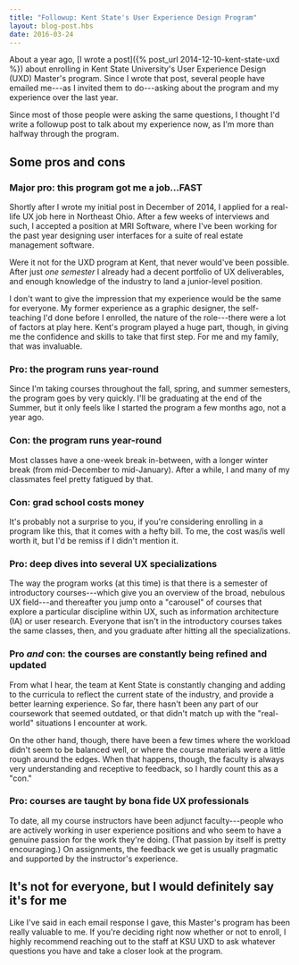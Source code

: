 ```yaml
---
title: "Followup: Kent State's User Experience Design Program"
layout: blog-post.hbs
date: 2016-03-24
---
```


About a year ago, [I wrote a post]({% post_url 2014-12-10-kent-state-uxd %}) about enrolling in Kent State University's User Experience Design (UXD) Master's program. Since I wrote that post, several people have emailed me---as I invited them to do---asking about the program and my experience over the last year.

Since most of those people were asking the same questions, I thought I'd write a followup post to talk about my experience now, as I'm more than halfway through the program.

## Some pros and cons

### Major pro: this program got me a job...FAST

Shortly after I wrote my initial post in December of 2014, I applied for a real-life UX job here in Northeast Ohio. After a few weeks of interviews and such, I accepted a position at MRI Software, where I've been working for the past year designing user interfaces for a suite of real estate management software.

Were it not for the UXD program at Kent, that never would've been possible. After just *one semester* I already had a decent portfolio of UX deliverables, and enough knowledge of the industry to land a junior-level position.

I don't want to give the impression that my experience would be the same for everyone. My former experience as a graphic designer, the self-teaching I'd done before I enrolled, the nature of the role---there were a lot of factors at play here. Kent's program played a huge part, though, in giving me the confidence and skills to take that first step. For me and my family, that was invaluable.

### Pro: the program runs year-round

Since I'm taking courses throughout the fall, spring, and summer semesters, the program goes by very quickly. I'll be graduating at the end of the Summer, but it only feels like I started the program a few months ago, not a year ago.

### Con: the program runs year-round

Most classes have a one-week break in-between, with a longer winter break (from mid-December to mid-January). After a while, I and many of my classmates feel pretty fatigued by that.

### Con: grad school costs money

It's probably not a surprise to you, if you're considering enrolling in a program like this, that it comes with a hefty bill. To me, the cost was/is well worth it, but I'd be remiss if I didn't mention it.

### Pro: deep dives into several UX specializations

The way the program works (at this time) is that there is a semester of introductory courses---which give you an overview of the broad, nebulous UX field---and thereafter you jump onto a "carousel" of courses that explore a particular discipline within UX, such as information architecture (IA) or user research. Everyone that isn't in the introductory courses takes the same classes, then, and you graduate after hitting all the specializations.

### Pro *and* con: the courses are constantly being refined and updated

From what I hear, the team at Kent State is constantly changing and adding to the curricula to reflect the current state of the industry, and provide a better learning experience. So far, there hasn't been any part of our coursework that seemed outdated, or that didn't match up with the "real-world" situations I encounter at work.

On the other hand, though, there have been a few times where the workload didn't seem to be balanced well, or where the course materials were a little rough around the edges. When that happens, though, the faculty is always very understanding and receptive to feedback, so I hardly count this as a "con."

### Pro: courses are taught by bona fide UX professionals

To date, all my course instructors have been adjunct faculty---people who are actively working in user experience positions and who seem to have a genuine passion for the work they're doing. (That passion by itself is pretty encouraging.) On assignments, the feedback we get is usually pragmatic and supported by the instructor's experience.

## It's not for everyone, but I would definitely say it's for me

Like I've said in each email response I gave, this Master's program has been really valuable to me. If you're deciding right now whether or not to enroll, I highly recommend reaching out to the staff at KSU UXD to ask whatever questions you have and take a closer look at the program.
